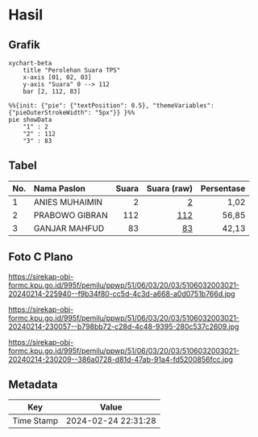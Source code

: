 # Hasil

## Grafik

```mermaid
xychart-beta
    title "Perolehan Suara TPS"
    x-axis [01, 02, 03]
    y-axis "Suara" 0 --> 112
    bar [2, 112, 83]
```

```mermaid
%%{init: {"pie": {"textPosition": 0.5}, "themeVariables": {"pieOuterStrokeWidth": "5px"}} }%%
pie showData
    "1" : 2
    "2" : 112
    "3" : 83
```

## Tabel

| No. | Nama Paslon    | Suara | Suara (raw) | Persentase |
|:--- |:-------------- | -----:| -----------:| ----------:|
| 1   | ANIES MUHAIMIN | 2     | [2][p-1]    | 1,02       |
| 2   | PRABOWO GIBRAN | 112   | [112][p-2]  | 56,85      |
| 3   | GANJAR MAHFUD  | 83    | [83][p-3]   | 42,13      |


[p-1]: https://github.com/gigit-pemilu/pemilu-2024-51-bali/blob/main/pilpres/hitung-suara/sub/51-bali/sub/06-bangli/sub/03-tembuku/sub/2003-yangapi/sub/021-tps/sub/paslon-1.txt
[p-2]: https://github.com/gigit-pemilu/pemilu-2024-51-bali/blob/main/pilpres/hitung-suara/sub/51-bali/sub/06-bangli/sub/03-tembuku/sub/2003-yangapi/sub/021-tps/sub/paslon-2.txt
[p-3]: https://github.com/gigit-pemilu/pemilu-2024-51-bali/blob/main/pilpres/hitung-suara/sub/51-bali/sub/06-bangli/sub/03-tembuku/sub/2003-yangapi/sub/021-tps/sub/paslon-3.txt

## Foto C Plano

https://sirekap-obj-formc.kpu.go.id/995f/pemilu/ppwp/51/06/03/20/03/5106032003021-20240214-225940--f9b34f80-cc5d-4c3d-a668-a0d0751b766d.jpg

https://sirekap-obj-formc.kpu.go.id/995f/pemilu/ppwp/51/06/03/20/03/5106032003021-20240214-230057--b798bb72-c28d-4c48-9395-280c537c2609.jpg

https://sirekap-obj-formc.kpu.go.id/995f/pemilu/ppwp/51/06/03/20/03/5106032003021-20240214-230209--386a0728-d81d-47ab-91a4-fd5200856fcc.jpg


## Metadata

| Key        | Value               |
| ---------- | ------------------- |
| Time Stamp | 2024-02-24 22:31:28 |



